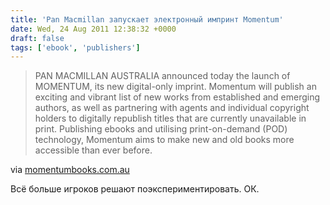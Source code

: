 ```yaml
---
title: 'Pan Macmillan запускает электронный импринт Momentum'
date: Wed, 24 Aug 2011 12:38:32 +0000
draft: false
tags: ['ebook', 'publishers']
---
```


> PAN MACMILLAN AUSTRALIA announced today the launch of MOMENTUM, its new digital-only imprint. Momentum will publish an exciting and vibrant list of new works from established and emerging authors, as well as partnering with agents and individual copyright holders to digitally republish titles that are currently unavailable in print. Publishing ebooks and utilising print-on-demand (POD) technology, Momentum aims to make new and old books more accessible than ever before.

via [momentumbooks.com.au](http://www.momentumbooks.com.au/Momentum%20Press%20Release.htm)

Всё больше игроков решают поэкспериментировать. ОК.